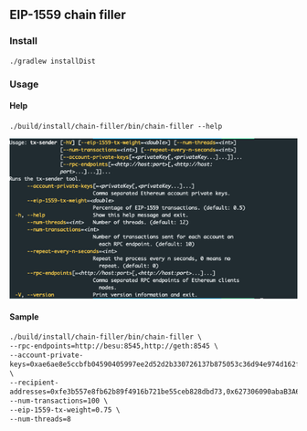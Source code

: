 ## EIP-1559 chain filler

### Install
```shell script
./gradlew installDist
```
### Usage

#### Help
```shell script
./build/install/chain-filler/bin/chain-filler --help
```
![Help](help.png)
#### Sample

```shell script
./build/install/chain-filler/bin/chain-filler \
--rpc-endpoints=http://besu:8545,http://geth:8545 \
--account-private-keys=0xae6ae8e5ccbfb04590405997ee2d52d2b330726137b875053c36d94e974d162f \
--recipient-addresses=0xfe3b557e8fb62b89f4916b721be55ceb828dbd73,0x627306090abaB3A6e1400e9345bC60c78a8BEf57
--num-transactions=100 \
--eip-1559-tx-weight=0.75 \
--num-threads=8
```

